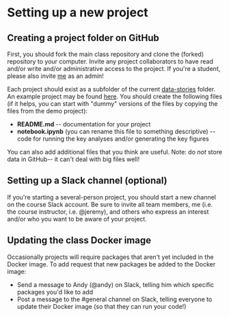 
# Setting up a new project

## Creating a project folder on GitHub
First, you should fork the main class repository and clone the (forked) repository to your computer.  Invite any project collaborators to have read and/or write and/or administrative access to the project.  If you're a student, please also invite [me](@jeremyrmanning) as an admin!

Each project should exist as a subfolder of the current [data-stories](https://github.com/ContextLab/storytelling-with-data/tree/master/data-stories) folder.  An example project may be found [here](https://github.com/ContextLab/storytelling-with-data/tree/master/data-stories/demo).  You should create the following files (if it helps, you can start with "dummy" versions of the files by copying the files from the demo project):
- **README.md** -- documentation for your project
- **notebook.ipynb** (you can rename this file to something descriptive) -- code for running the key analyses and/or generating the key figures

You can also add additional files that you think are useful.  Note: do *not* store data in GitHub-- it can't deal with big files well!

## Setting up a Slack channel (optional)
If you're starting a several-person project, you should start a new channel on the course Slack account.  Be sure to invite all team members, me (i.e. the course instructor, i.e. @jeremy), and others who express an interest and/or who you want to be aware of your project.

## Updating the class Docker image
Occasionally projects will require packages that aren't yet included in the Docker image.  To add request that new packages be added to the Docker image:
- Send a message to Andy (@andy) on Slack, telling him which specific packages you'd like to add
- Post a message to the #general channel on Slack, telling everyone to update their Docker image (so that they can run your code!)

